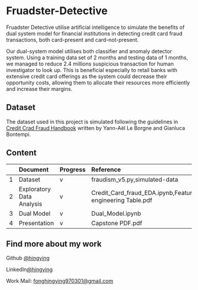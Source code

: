 # Fruadster-Detective

Fruadster Detective utilise artificial intelligence to simulate the benefits of dual system model for financial institutions in detecting credit card fraud transactions, both card-present and card-not-present.

Our dual-system model utilises both classifier and anomaly detector system. Using a training data set of 2 months and testing data of 1 months, we managed to reduce 2.4 millions suspicious transaction for human investigator to look up. This is beneficial especially to retail banks with extensive credit card offerings as the system could decrease their opportunity costs, allowing them to allocate their resources more efficiently and increase their margins.


## Dataset
The dataset used in this project is simulated following the guidelines in [Credit Crad Fraud Handbook](https://fraud-detection-handbook.github.io/fraud-detection-handbook/Foreword.html) written by Yann-Aël Le Borgne and Gianluca Bontempi.
 


  ## Content

| |Document | Progress |Reference|
| :---   | :--- | :---  | :---  |
| 1 |Dataset| v  | fraudism_v5.py,simulated-data |  
| 2 |Exploratory Data Analysis    | v  |Credit_Card_fraud_EDA.ipynb,Feature engineering Table.pdf  |     
| 3 |Dual Model  | v  |  Dual_Model.ipynb    |
| 4 |Presentation   | v  |  Capstone PDF.pdf  |  

  
## Find more about my work

 Github [@hingying](https://www.github.com/hingying)

 LinkedIn[@hingying](https://www.github.com/hingying)

Work Mail: fonghingying970301@gmail.com

